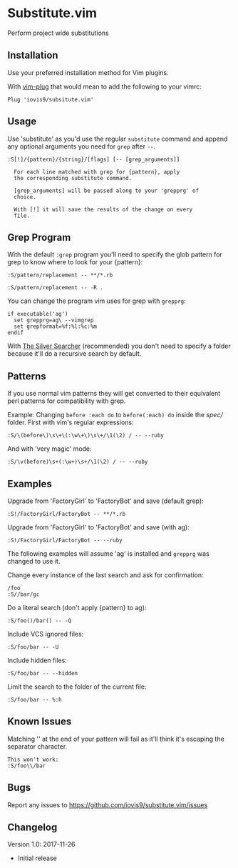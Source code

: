 # Substitute.vim
Perform project wide substitutions

## Installation ##

Use your preferred installation method for Vim plugins.

With [vim-plug](https://github.com/junegunn/vim-plug) that would mean to add
the following to your vimrc:

```vim
Plug 'iovis9/subsitute.vim'
```

## Usage ##

Use 'substitute' as you'd use the regular `substitute` command and append any
optional arguments you need for `grep` after `--`.

```vim
:S[!]/{pattern}/{string}/[flags] [-- [grep_arguments]]

  For each line matched with grep for {pattern}, apply
  the corresponding substitute command.

  [grep_arguments] will be passed along to your 'grepprg' of
  choice.

  With [!] it will save the results of the change on every
  file.
```

## Grep Program ##

With the default `:grep` program you'll need to specify the glob pattern for
grep to know where to look for your {pattern}:

```vim
:S/pattern/replacement -- **/*.rb
```

```vim
:S/pattern/replacement -- -R .
```

You can change the program vim uses for grep with `grepprg`:

```vim
if executable('ag')
  set grepprg=ag\ --vimgrep
  set grepformat=%f:%l:%c:%m
endif
```

With [The Silver Searcher](https://github.com/ggreer/the_silver_searcher)
(recommended) you don't need to specify a folder because it'll do a recursive
search by default.

## Patterns ##

If you use normal vim patterns they will get converted to their equivalent
perl patterns for compatibility with grep.

Example: Changing `before :each do` to `before(:each) do` inside the _spec/_
folder. First with vim's regular expressions:
```vim
:S/\(before\)\s\+\(:\w\+\)\s\+/\1(\2) / -- --ruby
```

And with 'very magic' mode:
```vim
:S/\v(before)\s+(:\w+)\s+/\1(\2) / -- --ruby
```

## Examples ##

Upgrade from 'FactoryGirl' to 'FactoryBot' and save (default grep):
```vim
:S!/FactoryGirl/FactoryBot -- **/*.rb
```

Upgrade from 'FactoryGirl' to 'FactoryBot' and save (with ag):
```vim
:S!/FactoryGirl/FactoryBot -- --ruby
```

The following examples will assume 'ag' is installed and `grepprg` was changed
to use it.

Change every instance of the last search and ask for confirmation:
```vim
/foo
:S//bar/gc
```
Do a literal search (don't apply {pattern} to ag):
```vim
:S/foo()/bar() -- -Q
```
Include VCS ignored files:
```vim
:S/foo/bar -- -U
```
Include hidden files:
```vim
:S/foo/bar -- --hidden
```
Limit the search to the folder of the current file:
```vim
:S/foo/bar -- %:h
```

## Known Issues ##

Matching '\' at the end of your pattern will fail as it'll think it's escaping
the separator character.
```vim
This won't work:
:S/foo\\/bar
```

## Bugs ##

Report any issues to https://github.com/iovis9/substitute.vim/issues

## Changelog ##

Version 1.0: 2017-11-26
- Initial release
